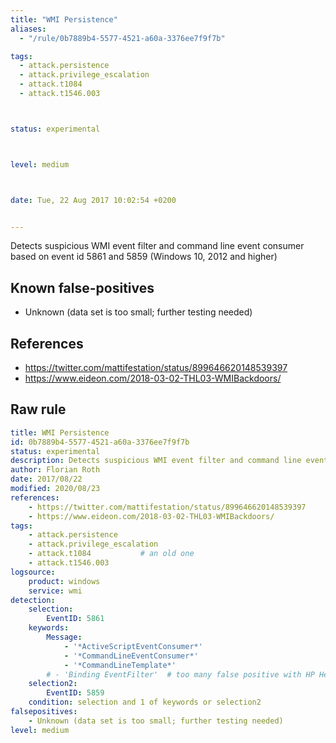 ```yaml
---
title: "WMI Persistence"
aliases:
  - "/rule/0b7889b4-5577-4521-a60a-3376ee7f9f7b"

tags:
  - attack.persistence
  - attack.privilege_escalation
  - attack.t1084
  - attack.t1546.003



status: experimental



level: medium



date: Tue, 22 Aug 2017 10:02:54 +0200


---
```


Detects suspicious WMI event filter and command line event consumer based on event id 5861 and 5859 (Windows 10, 2012 and higher)

<!--more-->


## Known false-positives

* Unknown (data set is too small; further testing needed)



## References

* https://twitter.com/mattifestation/status/899646620148539397
* https://www.eideon.com/2018-03-02-THL03-WMIBackdoors/


## Raw rule
```yaml
title: WMI Persistence
id: 0b7889b4-5577-4521-a60a-3376ee7f9f7b
status: experimental
description: Detects suspicious WMI event filter and command line event consumer based on event id 5861 and 5859 (Windows 10, 2012 and higher)
author: Florian Roth
date: 2017/08/22
modified: 2020/08/23
references:
    - https://twitter.com/mattifestation/status/899646620148539397
    - https://www.eideon.com/2018-03-02-THL03-WMIBackdoors/
tags:
    - attack.persistence
    - attack.privilege_escalation
    - attack.t1084           # an old one
    - attack.t1546.003
logsource:
    product: windows
    service: wmi
detection:
    selection:
        EventID: 5861
    keywords:
        Message:
            - '*ActiveScriptEventConsumer*'
            - '*CommandLineEventConsumer*'
            - '*CommandLineTemplate*'
        # - 'Binding EventFilter'  # too many false positive with HP Health Driver
    selection2:
        EventID: 5859
    condition: selection and 1 of keywords or selection2
falsepositives:
    - Unknown (data set is too small; further testing needed)
level: medium

```
